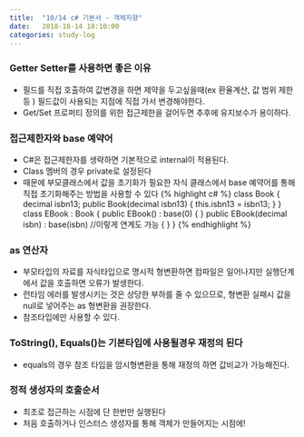 ```yaml
---
title:  "10/14 c# 기본서 - 객체지향"
date:   2018-10-14 18:10:00
categories: study-log
---
```


### Getter Setter를 사용하면 좋은 이유
- 필드를 직접 호출하여 값변경을 하면 제약을 두고싶을때(ex 환율계산, 값 범위 제한 등 ) 필드값이 사용되는 지점에 직접 가서 변경해야한다.
- Get/Set 프로퍼티 정의를 위한 접근제한을 걸어두면 추후에 유지보수가 용이하다.

### 접근제한자와 base 예약어
- C#은 접근제한자를 생략하면 기본적으로 internal이 적용된다.
- Class 멤버의 경우 private로 설정된다
- 때문에 부모클래스에서 값을 초기화가 필요한 자식 클래스에서 base 예약어를 통해 직접 초기화해주는 방법을 사용할 수 있다
{% highlight c# %}
class Book
{
    decimal isbn13;
    public Book(decimal isbn13)
    {
        this.isbn13 = isbn13;
    }
}
class EBook : Book
{
    public EBook() : base(0)
    {
    }
    public EBook(decimal isbn) : base(isbn) //이렇게 연계도 가능
    {
    }
}
{% endhighlight %}

### as 연산자
- 부모타입의 자료를 자식타입으로 명시적 형변환하면 컴파일은 일어나지만 실행단계에서 값을 호출하면 오류가 발생한다.
- 런타임 에러를 발생시키는 것은 상당한 부하를 줄 수 있으므로, 형변환 실패시 값을 null로 넣어주는 as 형변환을 권장한다.
- 참조타입에만 사용할 수 있다.

### ToString(), Equals()는 기본타입에 사용될경우 재정의 된다
- equals의 경우 참조 타입을 암시형변환을 통해 재정의 하면 값비교가 가능해진다.

### 정적 생성자의 호출순서
- 최초로 접근하는 시점에 단 한번만 실행된다
- 처음 호출하거나 인스터스 생성자를 통해 객체가 만들어지는 시점에!